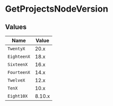 # GetProjectsNodeVersion


## Values

| Name        | Value       |
| ----------- | ----------- |
| `TwentyX`   | 20.x        |
| `EighteenX` | 18.x        |
| `SixteenX`  | 16.x        |
| `FourteenX` | 14.x        |
| `TwelveX`   | 12.x        |
| `TenX`      | 10.x        |
| `Eight10X`  | 8.10.x      |